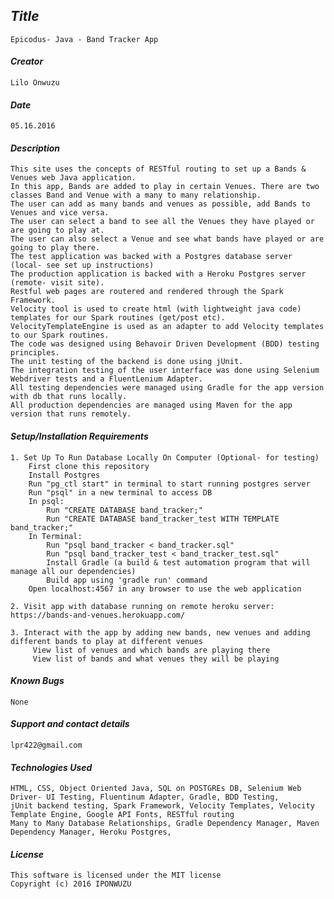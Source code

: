 ## _Title_
	Epicodus- Java - Band Tracker App
	
#### _Creator_
	Lilo Onwuzu 
	
#### _Date_
	05.16.2016

#### _Description_
	This site uses the concepts of RESTful routing to set up a Bands & Venues web Java application. 
	In this app, Bands are added to play in certain Venues. There are two classes Band and Venue with a many to many relationship. 
	The user can add as many bands and venues as possible, add Bands to Venues and vice versa. 
	The user can select a band to see all the Venues they have played or are going to play at. 
	The user can also select a Venue and see what bands have played or are going to play there. 
	The test application was backed with a Postgres database server (local- see set up instructions) 
	The production application is backed with a Heroku Postgres server (remote- visit site). 
	Restful web pages are routered and rendered through the Spark Framework. 
	Velocity tool is used to create html (with lightweight java code) templates for our Spark routines (get/post etc).
	VelocityTemplateEngine is used as an adapter to add Velocity templates to our Spark routines.	
	The code was designed using Behavoir Driven Development (BDD) testing principles. 
	The unit testing of the backend is done using jUnit. 
	The integration testing of the user interface was done using Selenium Webdriver tests and a FluentLenium Adapter. 
	All testing dependencies were managed using Gradle for the app version with db that runs locally. 
	All production dependencies are managed using Maven for the app version that runs remotely.

#### _Setup/Installation Requirements_
	 
	1. Set Up To Run Database Locally On Computer (Optional- for testing)
		First clone this repository
		Install Postgres
		Run "pg_ctl start" in terminal to start running postgres server
		Run "psql" in a new terminal to access DB
		In psql: 
			Run "CREATE DATABASE band_tracker;"
			Run "CREATE DATABASE band_tracker_test WITH TEMPLATE band_tracker;"
		In Terminal:
			Run "psql band_tracker < band_tracker.sql"
			Run "psql band_tracker_test < band_tracker_test.sql"
			Install Gradle (a build & test automation program that will manage all our dependencies)
			Build app using 'gradle run' command
		Open localhost:4567 in any browser to use the web application
		
	2. Visit app with database running on remote heroku server: https://bands-and-venues.herokuapp.com/
	
	3. Interact with the app by adding new bands, new venues and adding different bands to play at different venues
		 View list of venues and which bands are playing there 
		 View list of bands and what venues they will be playing 

#### _Known Bugs_
 	None

#### _Support and contact details_
	lpr422@gmail.com
	
#### _Technologies Used_
	HTML, CSS, Object Oriented Java, SQL on POSTGREs DB, Selenium Web Driver- UI Testing, Fluentinum Adapter, Gradle, BDD Testing, 
	jUnit backend testing, Spark Framework, Velocity Templates, Velocity Template Engine, Google API Fonts, RESTful routing
	Many to Many Database Relationships, Gradle Dependency Manager, Maven Dependency Manager, Heroku Postgres,  

#### _License_
	This software is licensed under the MIT license
	Copyright (c) 2016 IPONWUZU


